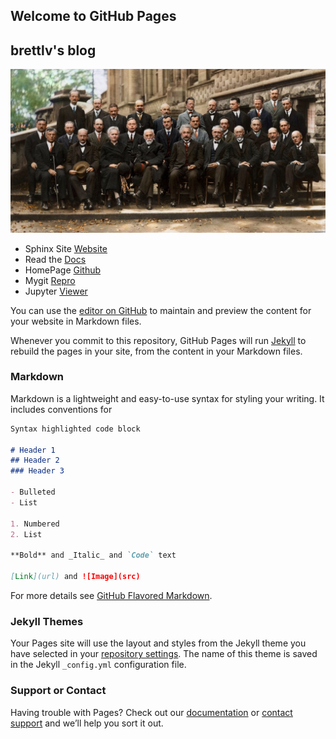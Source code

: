 ## Welcome to GitHub Pages
## brettlv's blog

![Thumbnail of Solvey](huiyi1.jpg)

+ Sphinx Site [Website]()
+ Read the [Docs](http://brettlvgithubio.readthedocs.io/en/latest/)
+ HomePage [Github](https://brettlv.github.io/)
+ Mygit [Repro](https://github.com/brettlv/brettlv.github.io/)
+ Jupyter [Viewer](http://nbviewer.jupyter.org/github/brettlv/brettlv.github.io/tree/master/pythoncode/)

You can use the [editor on GitHub](https://github.com/brettlv/brettlv.github.io/edit/master/README.md) to maintain and preview the content for your website in Markdown files.

Whenever you commit to this repository, GitHub Pages will run [Jekyll](https://jekyllrb.com/) to rebuild the pages in your site, from the content in your Markdown files.

### Markdown

Markdown is a lightweight and easy-to-use syntax for styling your writing. It includes conventions for

```markdown
Syntax highlighted code block

# Header 1
## Header 2
### Header 3

- Bulleted
- List

1. Numbered
2. List

**Bold** and _Italic_ and `Code` text

[Link](url) and ![Image](src)
```

For more details see [GitHub Flavored Markdown](https://guides.github.com/features/mastering-markdown/).

### Jekyll Themes

Your Pages site will use the layout and styles from the Jekyll theme you have selected in your [repository settings](https://github.com/brettlv/brettlv.github.io/settings). The name of this theme is saved in the Jekyll `_config.yml` configuration file.

### Support or Contact

Having trouble with Pages? Check out our [documentation](https://help.github.com/categories/github-pages-basics/) or [contact support](https://github.com/contact) and we’ll help you sort it out.
